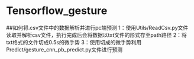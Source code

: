 # Tensorflow_gesture
##如何将.csv文件中的数据解析并进行pc端预测
1：使用Utils/ReadCsv.py文件读取并解析csv文件，执行完成后会将数据以txt文件的形式存至path路径
2：将txt格式的文件切成0.5s的微手势
3：使用切成的微手势利用Predict/gesture_cnn_pb_predict.py文件进行预测

